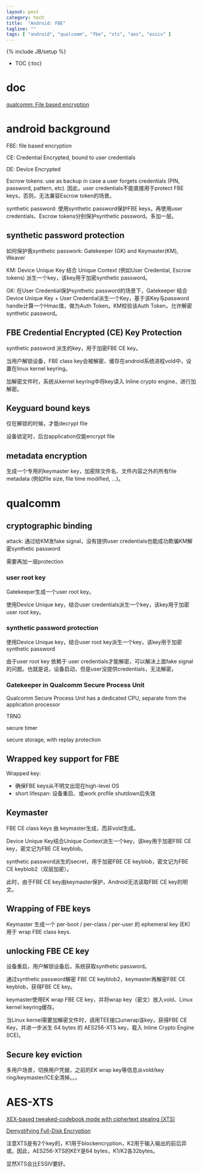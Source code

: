 ```yaml
---
layout: post
category: tech
title:  "Android: FBE"
tagline: ""
tags: [ "android", "qualcomm", "fbe", "xts", "aes", "essiv" ] 
---
```

{% include JB/setup %}

* TOC
{:toc}

# doc

[qualcomm: File based encryption](https://www.qualcomm.com/media/documents/files/file-based-encryption.pdf)

# android background

FBE: file based encryption

CE: Credential Encrypted, bound to user credentials

DE: Device Encrypted

Escrow tokens:  use as backup in case a user forgets credentials (PIN, password, pattern, etc).  因此，user credentials不能直接用于protect FBE keys，否则，无法兼容Escrow token的场景。

synthetic password: 使用synthetic password保护FBE keys，再使用user credentials、Escrow tokens分别保护synthetic password。多加一层。

## synthetic password protection

如何保护我synthetic passwork: Gatekeeper (GK) and Keymaster(KM), Weaver

KM: Device Unique Key 结合 Unique Context (例如User Credential, Escrow tokens) 派生一个key，该key用于加密synthetic password。

GK: 在User Credential保护synthetic password的场景下，Gatekeeper 结合 Device Unique Key + User Credential派生一个Key，基于该Key与password handle计算一个Hmac值，做为Auth Token。KM校验该Auth Token，允许解密synthetic password。

## FBE Credential Encrypted (CE) Key Protection

synthetic password 派生的key，用于加密FBE CE key。

当用户解锁设备，FBE class key会被解密、缓存在android系统进程vold中，设置在linux kernel keyring。

加解密文件时，系统从kernel keyring中将key读入 Inline crypto engine，进行加解密。

## Keyguard bound keys

仅在解锁的时候，才能decrypt file

设备锁定时，后台application仅能encrypt file

## metadata encryption

生成一个专用的keymaster key，加密除文件名、文件内容之外的所有file metadata (例如file size, file time modified, ...)。

# qualcomm 

## cryptographic binding

attack: 通过给KM发fake signal，没有提供user credentials也能成功欺骗KM解密synthetic password

需要再加一层protection

### user root key

Gatekeeper生成一个user root key。

使用Device Unique key，结合user credentials派生一个key，该key用于加密user root key。

### synthetic password protection

使用Device Unique key，结合user root key派生一个key，该key用于加密synthetic password

由于user root key 依赖于 user credentials才能解密，可以解决上面fake signal的问题。也就是说，设备启动，但是user没提供credentials，无法解密。

### Gatekeeper in Qualcomm Secure Process Unit

Qualcomm Secure Process Unit has a dedicated CPU, separate from the application processor

TRNG

secure timer

secure storage, with replay protection

## Wrapped key support for FBE

Wrapped key:
- 确保FBE keys从不明文出现在high-level OS
- short lifespan: 设备重启、或work profile shutdown后失效

## Keymaster

FBE CE class keys 由 keymaster生成，而非vold生成。

Device Unique Key结合Unique Context派生一个key，该key用于加密FBE CE key，密文记为FBE CE keyblob。

synthetic password派生的secret，用于加密FBE CE keyblob，密文记为FBE CE keyblob2（双层加密）。

此时，由于FBE CE key由keymaster保护，Android无法读取FBE CE key的明文。

## Wrapping of FBE keys

Keymaster 生成一个 per-boot / per-class / per-user 的 ephemeral key (EK) 用于 wrap FBE class keys.

## unlocking FBE CE key

设备重启，用户解锁设备后，系统获取synthetic password。

通过synthetic password解密 FBE CE keyblob2，keymaster再解密FBE CE keyblob，获得FBE CE key。

keymaster使用EK wrap FBE CE key，并将wrap key（密文）放入vold、Linux kernel keyring缓存。

当Linux kernel需要加解密文件时，调用TEE接口unwrap该key，获得FBE CE Key，并进一步派生 64 bytes 的 AES256-XTS key，载入 Inline Crypto Engine (ICE)。

## Secure key eviction

多用户场景，切换用户凭据，之前的EK wrap key等信息从vold/key ring/keymaster/ICE全清掉。。。


# AES-XTS

[XEX-based tweaked-codebook mode with ciphertext stealing (XTS)](https://en.wikipedia.org/wiki/Disk_encryption_theory#XEX-based_tweaked-codebook_mode_with_ciphertext_stealing_(XTS))

[Demystifying Full-Disk Encryption](https://www.ise.io/wp-content/uploads/2017/07/fde_whitepaper_draft_20170627.pdf)

注意XTS是有2个key的，K1用于blockencryption，K2用于输入输出的前后异或。因此，AES256-XTS的KEY是64 bytes，K1/K2各32bytes。

显然XTS会比ESSIV要好。
